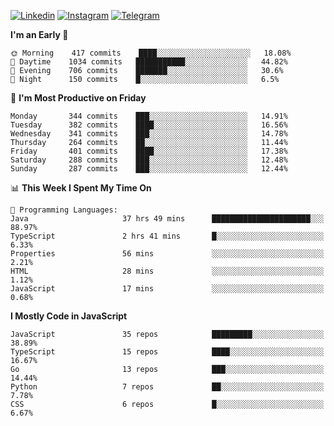 [![Linkedin](https://img.shields.io/badge/-Archie-blue?style=flat-square&labelColor=gray&logo=Linkedin&logoColor=white&link=https://www.linkedin.com/in/archisdi)](https://www.linkedin.com/in/archisdi)
[![Instagram](https://img.shields.io/badge/-@archisdi-orange?style=flat-square&labelColor=gray&logo=Instagram&logoColor=white&link=https://www.instagram.com/archisdi)](https://www.instagram.com/archisdi)
[![Telegram](https://img.shields.io/badge/-aai-informational?style=flat-square&labelColor=gray&logo=telegram&logoColor=white&link=https://t.me/archisdi)](https://t.me/archisdi)

<!--START_SECTION:waka-->
**I'm an Early 🐤** 

```text
🌞 Morning    417 commits    ████░░░░░░░░░░░░░░░░░░░░░   18.08% 
🌆 Daytime    1034 commits   ███████████░░░░░░░░░░░░░░   44.82% 
🌃 Evening    706 commits    ███████░░░░░░░░░░░░░░░░░░   30.6% 
🌙 Night      150 commits    █░░░░░░░░░░░░░░░░░░░░░░░░   6.5%

```
📅 **I'm Most Productive on Friday** 

```text
Monday       344 commits    ███░░░░░░░░░░░░░░░░░░░░░░   14.91% 
Tuesday      382 commits    ████░░░░░░░░░░░░░░░░░░░░░   16.56% 
Wednesday    341 commits    ███░░░░░░░░░░░░░░░░░░░░░░   14.78% 
Thursday     264 commits    ██░░░░░░░░░░░░░░░░░░░░░░░   11.44% 
Friday       401 commits    ████░░░░░░░░░░░░░░░░░░░░░   17.38% 
Saturday     288 commits    ███░░░░░░░░░░░░░░░░░░░░░░   12.48% 
Sunday       287 commits    ███░░░░░░░░░░░░░░░░░░░░░░   12.44%

```


📊 **This Week I Spent My Time On** 

```text
💬 Programming Languages: 
Java                     37 hrs 49 mins      ██████████████████████░░░   88.97% 
TypeScript               2 hrs 41 mins       █░░░░░░░░░░░░░░░░░░░░░░░░   6.33% 
Properties               56 mins             ░░░░░░░░░░░░░░░░░░░░░░░░░   2.21% 
HTML                     28 mins             ░░░░░░░░░░░░░░░░░░░░░░░░░   1.12% 
JavaScript               17 mins             ░░░░░░░░░░░░░░░░░░░░░░░░░   0.68%

```

**I Mostly Code in JavaScript** 

```text
JavaScript               35 repos            █████████░░░░░░░░░░░░░░░░   38.89% 
TypeScript               15 repos            ████░░░░░░░░░░░░░░░░░░░░░   16.67% 
Go                       13 repos            ███░░░░░░░░░░░░░░░░░░░░░░   14.44% 
Python                   7 repos             ██░░░░░░░░░░░░░░░░░░░░░░░   7.78% 
CSS                      6 repos             █░░░░░░░░░░░░░░░░░░░░░░░░   6.67%

```



<!--END_SECTION:waka-->